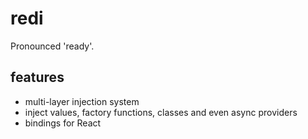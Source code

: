 # redi

Pronounced 'ready'.

## features

-   multi-layer injection system
-   inject values, factory functions, classes and even async providers
-   bindings for React

